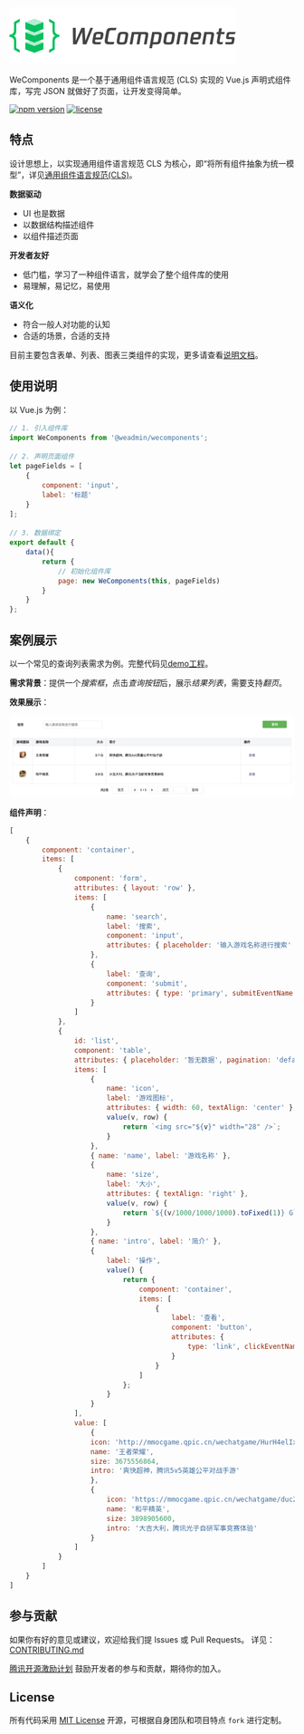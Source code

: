 <img src="logo.png" width="400" height="100" />

WeComponents 是一个基于通用组件语言规范 (CLS) 实现的 Vue.js 声明式组件库，写完 JSON 就做好了页面，让开发变得简单。</p>

[![npm version](https://img.shields.io/npm/v/@weadmin/wecomponents)](https://www.npmjs.com/package/@weadmin/wecomponents) [![license](https://img.shields.io/npm/l/%40weadmin%2Fwecomponents)](https://github.com/Tencent/WeComponents/blob/master/LICENSE)

## 特点

设计思想上，以实现通用组件语言规范 CLS 为核心，即“将所有组件抽象为统一模型”，详见[通用组件语言规范(CLS)](CLS.md)。

**数据驱动**
* UI 也是数据
* 以数据结构描述组件
* 以组件描述页面

**开发者友好**
* 低门槛，学习了一种组件语言，就学会了整个组件库的使用
* 易理解，易记忆，易使用

**语义化**
* 符合一般人对功能的认知
* 合适的场景，合适的支持

目前主要包含表单、列表、图表三类组件的实现，更多请查看[说明文档](https://weadmin.github.io/WeComponentsDocs/)。

## 使用说明

以 Vue.js 为例：

```javascript
// 1. 引入组件库
import WeComponents from '@weadmin/wecomponents';

// 2. 声明页面组件
let pageFields = [
    {
        component: 'input',
        label: '标题'
    }
];

// 3. 数据绑定
export default {
    data(){
        return {
            // 初始化组件库
            page: new WeComponents(this, pageFields)
        }
    }
};
```


## 案例展示

以一个常见的查询列表需求为例。完整代码见[demo工程](https://github.com/weadmin/WeComponentsDemo)。

**需求背景**：提供一个*搜索框*，点击*查询按钮*后，展示*结果列表*，需要支持*翻页*。

**效果展示**：

![demo](demo.png)

**组件声明**：

```javascript
[
    {
        component: 'container',
        items: [
            {
                component: 'form',
                attributes: { layout: 'row' },
                items: [
                    {
                        name: 'search',
                        label: '搜索',
                        component: 'input',
                        attributes: { placeholder: '输入游戏名称进行搜索' }
                    },
                    {
                        label: '查询',
                        component: 'submit',
                        attributes: { type: 'primary', submitEventName: 'searchTable' }
                    }
                ]
            },
            {
                id: 'list',
                component: 'table',
                attributes: { placeholder: '暂无数据', pagination: 'default' },
                items: [
                    {
                        name: 'icon',
                        label: '游戏图标',
                        attributes: { width: 60, textAlign: 'center' },
                        value(v, row) {
                            return `<img src="${v}" width="28" />`;
                        }
                    },
                    { name: 'name', label: '游戏名称' },
                    {
                        name: 'size',
                        label: '大小',
                        attributes: { textAlign: 'right' },
                        value(v, row) {
                            return `${(v/1000/1000/1000).toFixed(1)} G`;
                        }
                    },
                    { name: 'intro', label: '简介' },
                    {
                        label: '操作',
                        value() {
                            return {
                                component: 'container',
                                items: [
                                    {
                                        label: '查看',
                                        component: 'button',
                                        attributes: {
                                            type: 'link', clickEventName: 'checkDetails'
                                        }
                                    }
                                ]
                            };
                        }
                    }
                ],
                value: [
                    {
                    icon: 'http://mmocgame.qpic.cn/wechatgame/HurH4elIxzLGX0FjtUic0kcQtloVbicTO6LVjWicWYwrIvUBSsve2KWz40jS2MFM5Zu/0',
                    name: '王者荣耀',
                    size: 3675556864,
                    intro: '爽快超神，腾讯5v5英雄公平对战手游'
                    },
                    {
                        icon: 'https://mmocgame.qpic.cn/wechatgame/duc2TvpEgSTLicunKH0MgcMLa8jicfvBvEXiaNAIReHzQJxhsibvgbVpIKtibgV8UcMEO/0',
                        name: '和平精英',
                        size: 3898905600,
                        intro: '大吉大利，腾讯光子自研军事竞赛体验'
                    }
                ]
            }
        ]
    }
]
```


## 参与贡献

如果你有好的意见或建议，欢迎给我们提 Issues 或 Pull Requests。
详见：[CONTRIBUTING.md](./CONTRIBUTING.md)

[腾讯开源激励计划](https://opensource.tencent.com/contribution) 鼓励开发者的参与和贡献，期待你的加入。

## License

所有代码采用 [MIT License](http://opensource.org/licenses/MIT) 开源，可根据自身团队和项目特点 `fork` 进行定制。 
